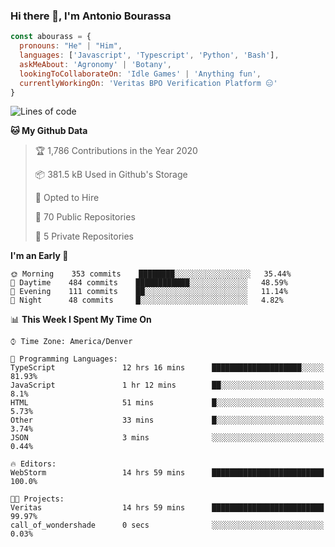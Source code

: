 ### Hi there 👋, I'm Antonio Bourassa

```javascript
const abourass = {
  pronouns: "He" | "Him",
  languages: ['Javascript', 'Typescript', 'Python', 'Bash'],
  askMeAbout: 'Agronomy' | 'Botany',
  lookingToCollaborateOn: 'Idle Games' | 'Anything fun',
  currentlyWorkingOn: 'Veritas BPO Verification Platform 😑'
}
```

<!--START_SECTION:waka-->
![Lines of code](https://img.shields.io/badge/From%20Hello%20World%20I%27ve%20Written-33.0%20million%20lines%20of%20code-blue)

**🐱 My Github Data** 

> 🏆 1,786 Contributions in the Year 2020
 > 
> 📦 381.5 kB Used in Github's Storage 
 > 
> 💼 Opted to Hire
 > 
> 📜 70 Public Repositories
 > 
> 🔑 5 Private Repositories 

**I'm an Early 🐤** 

```text
🌞 Morning    353 commits    ████████░░░░░░░░░░░░░░░░░   35.44% 
🌆 Daytime    484 commits    ████████████░░░░░░░░░░░░░   48.59% 
🌃 Evening    111 commits    ██░░░░░░░░░░░░░░░░░░░░░░░   11.14% 
🌙 Night      48 commits     █░░░░░░░░░░░░░░░░░░░░░░░░   4.82%

```


📊 **This Week I Spent My Time On** 

```text
⌚︎ Time Zone: America/Denver

💬 Programming Languages: 
TypeScript               12 hrs 16 mins      ████████████████████░░░░░   81.93% 
JavaScript               1 hr 12 mins        ██░░░░░░░░░░░░░░░░░░░░░░░   8.1% 
HTML                     51 mins             █░░░░░░░░░░░░░░░░░░░░░░░░   5.73% 
Other                    33 mins             █░░░░░░░░░░░░░░░░░░░░░░░░   3.74% 
JSON                     3 mins              ░░░░░░░░░░░░░░░░░░░░░░░░░   0.44%

🔥 Editors: 
WebStorm                 14 hrs 59 mins      █████████████████████████   100.0%

🐱‍💻 Projects: 
Veritas                  14 hrs 59 mins      █████████████████████████   99.97% 
call_of_wondershade      0 secs              ░░░░░░░░░░░░░░░░░░░░░░░░░   0.03%

```


<!--END_SECTION:waka-->

<!--
**Abourass/Abourass** is a ✨ _special_ ✨ repository because its `README.md` (this file) appears on your GitHub profile.

Here are some ideas to get you started:

- 🔭 I’m currently working on ...
- 🌱 I’m currently learning ...
- 👯 I’m looking to collaborate on ...
- 🤔 I’m looking for help with ...
- 💬 Ask me about ...
- 📫 How to reach me: ...
- 😄 Pronouns: ...
- ⚡ Fun fact: ...
-->
